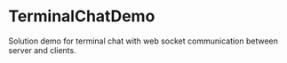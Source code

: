 # TerminalChatDemo
Solution demo for terminal chat with web socket communication between server and clients.
